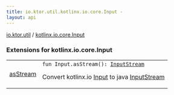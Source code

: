 ```yaml
---
title: io.ktor.util.kotlinx.io.core.Input - 
layout: api
---
```


<div class='api-docs-breadcrumbs'><a href="../index.html">io.ktor.util</a> / <a href="./index.html">kotlinx.io.core.Input</a></div>

### Extensions for kotlinx.io.core.Input

<table class="api-docs-table">
<tbody>
<tr>
<td markdown="1">

<a href="as-stream.html">asStream</a>


</td>
<td markdown="1">
<div class="signature"><code><span class="keyword">fun </span><span class="identifier">Input</span><span class="symbol">.</span><span class="identifier">asStream</span><span class="symbol">(</span><span class="symbol">)</span><span class="symbol">: </span><a href="http://docs.oracle.com/javase/6/docs/api/java/io/InputStream.html"><span class="identifier">InputStream</span></a></code></div>

Convert kotlinx.io <a href="#">Input</a> to java <a href="http://docs.oracle.com/javase/6/docs/api/java/io/InputStream.html">InputStream</a>


</td>
</tr>
</tbody>
</table>
